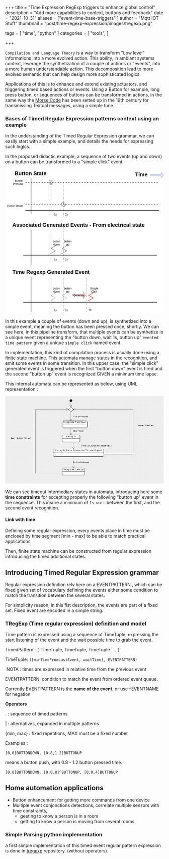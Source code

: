 +++
title = "Time Expression RegExp triggers to enhance global control"
description = "Add more capabilities to context, buttons and feedback"
date = "2021-10-31"
aliases = ["event-time-base-triggers" ]
author = "Mqtt IOT Stuff"
thumbnail = "post/time-regexp-expression/images/tregexp.png"

tags = [
    "time", "python"
]
categories = [
    "tools",
]

+++

`Compilation and Language Theory` is a way to transform "Low level" informations into a more evolved action. This ability, in ambiant systems context,  leverage the synthetization of a couple of actions or "events", into a more human understandable action. This decomposition lead to more evolved semantic that can help design more sophisticated logics.

Applications of this is to enhance and extend existing actuators, and triggering timed based actions or events. Using a Button for example, long press button, or sequences of buttons can be transformed in actions, in the same way the [Morse Code](https://fr.wikipedia.org/wiki/Code_Morse_international) has been setted up in the 19th century for transmissing Textual messages, using a simple tone.

 

<!--more-->

### Bases of Timed Regular Expression patterns context using an example

In the understanding of the Timed Regular Expression grammar, we can easily start with a simple example, and details the needs for expressing such logics.

In the proposed didactic example, a sequence of two events (up and down) on a button can be transformed to a "simple click" event.

![](images/tregexp-events.png)

In this example a couple of events (down and up), is synthetized into a simple event, meaning the button has been pressed once, shortly. We can see here, in this pipeline transform,  that multiple events can be  synthetize in a unique event representing the "button down, wait 1s, button up" `evented time pattern` given a unique  `simple click` named event.



In implementation, this kind of compilation process is usually done using a [finite state machine](https://en.wikipedia.org/wiki/Finite-state_machine). This automata manage states in the recognition, and emit some events in some transition. In this upper case, the "simple click" generated event is triggered when the first "button down" event is fired and the second "button up" event is recognized GIVEN a minimum time lapse. 

This internal automata can be represented as below, using UML representation :

![](images/simple_fsm.png)

We can see timeout intermediary states in automata,  introducing here some __time constraints__  for accepting properly the following "button up" event in the sequence. This insure a  minimum of `1s wait`  between the first, and the second event recognition.



#### Link with time

Defining some regular expression, every events place in time must be enclosed by time segment [min - max] to be able to match practical applications.  

Then, finite state machine can be constructed from regular expression introducing the timed additional states. 



## Introducing Timed Regular Expression grammar

Regular expression definition rely here on a EVENTPATTERN , which can be fixed given set of vocabulary defining the events either some condition to match the transition between the several states. 

For simplicity reason, in this fist description, the events are part of a fixed set. Fixed event are encoded in a simple string. 



### TRegExp (Time regular expression) definition and model

Time pattern is expressed using a sequence of TimeTuple, expressing the start listening of the event and the wait possible time to grab the event. 



TimedPattern : `[` TimeTuple, TimeTuple, TimeTuple ....   `]`

TimeTuple: `([minTimeFromLastEvent, waitTime], EVENTPATTERN)`

​     NOTA : times are expressed in relative time from the previous event

EVENTPATTERN: condition to match the event from ordered event queue. 

Currently EVENTPATTERN is the **name of the event**, or use `^`EVENTNAME for negation



**Operators** 

.  : sequence of timed patterns

| : alternatives, expanded in multiple patterns

{min, max} : fixed repetitions, MAX must be a fixed number



Examples :

```
[0,0]BUTTONDOWN, [0.8,1.2]BUTTONUP
```

means a button push, with 0.8 - 1.2 button pressed time.

```
[0,0]BUTTONDOWN, [0,0.8]^BUTTONUP, [0,0.4]BUTTONUP
```





## Home automation applications

- Button enhancement for getting more commands from one device
- Multiple event conjonctions detections, correlate multiple sensors with time constraints, 
  - geeting to know a person is in a room
  - getting to know a person is moving from several rooms





### Simple Parsing python implementation

a first simple implementation of this timed event regular pattern expression is done in [tregexp](https://github.com/mqttiotstuff/mqtt-agent-tregex) repository. (without operators).